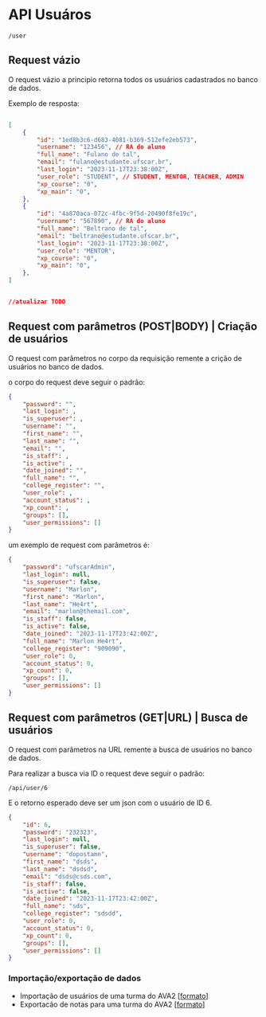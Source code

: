 # API Usuáros

    /user

## Request vázio

O request vázio a principio retorna todos os usuários cadastrados no banco de dados.

Exemplo de resposta:
```json

[
    {
        "id": "1ed8b3c6-d683-4081-b369-512efe2eb573",
        "username": "123456", // RA do aluno
        "full_name": "Fulano de tal",
        "email": "fulano@estudante.ufscar.br",
        "last_login": "2023-11-17T23:38:00Z",
        "user_role": "STUDENT", // STUDENT, MENTOR, TEACHER, ADMIN
        "xp_course": "0",
        "xp_main": "0",
    },
    {
        "id": "4a870aca-072c-4fbc-9f5d-20490f8fe19c",
        "username": "567890", // RA do aluno
        "full_name": "Beltrano de tal",
        "email": "beltrano@estudante.ufscar.br",
        "last_login": "2023-11-17T23:38:00Z",
        "user_role": "MENTOR",
        "xp_course": "0",
        "xp_main": "0",
    },
]


//atualizar TODO

```
## Request com parâmetros (POST|BODY) | Criação de usuários
O request com parâmetros no corpo da requisição remente a crição de usuários no banco de dados.

o corpo do request deve seguir o padrão:
```json
{
    "password": "",
    "last_login": ,
    "is_superuser": ,
    "username": "",
    "first_name": "",
    "last_name": "",
    "email": "",
    "is_staff": ,
    "is_active": ,
    "date_joined": "",
    "full_name": "",
    "college_register": "",
    "user_role": ,
    "account_status": ,
    "xp_count": ,
    "groups": [],
    "user_permissions": []
}
```

um exemplo de request com parâmetros é:
```json
{
    "password": "ufscarAdmin",
    "last_login": null,
    "is_superuser": false,
    "username": "Marlon",
    "first_name": "Marlon",
    "last_name": "He4rt",
    "email": "marlon@themail.com",
    "is_staff": false,
    "is_active": false,
    "date_joined": "2023-11-17T23:42:00Z",
    "full_name": "Marlon He4rt",
    "college_register": "909090",
    "user_role": 0,
    "account_status": 0,
    "xp_count": 0,
    "groups": [],
    "user_permissions": []
}
```
## Request com parâmetros (GET|URL) | Busca de usuários

O request com parâmetros na URL remente a busca de usuários no banco de dados.

Para realizar a busca via ID o request deve seguir o padrão:
```
/api/user/6
```
E o retorno esperado deve ser um json com o usuário de ID 6.

```json
{
    "id": 6,
    "password": "232323",
    "last_login": null,
    "is_superuser": false,
    "username": "dopostamn",
    "first_name": "dsds",
    "last_name": "dsdsd",
    "email": "dsds@csds.com",
    "is_staff": false,
    "is_active": false,
    "date_joined": "2023-11-17T23:42:00Z",
    "full_name": "sds",
    "college_register": "sdsdd",
    "user_role": 0,
    "account_status": 0,
    "xp_count": 0,
    "groups": [],
    "user_permissions": []
}
```

### Importação/exportação de dados

- Importação de usuários de uma turma do AVA2 [[formato](import_users.csv)]
- Exportacão de notas para uma turma do AVA2 [[formato](export_grades.csv)]